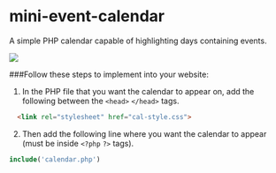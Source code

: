 # mini-event-calendar
A simple PHP calendar capable of highlighting days containing events. 

![](http://i.imgur.com/s2zlu3w.png)



###Follow these steps to implement into your website:

1. In the PHP file that you want the calendar to appear on, add the following between the `<head>` `</head>` tags.
```html
  <link rel="stylesheet" href="cal-style.css">
```
2. Then add the following line where you want the calendar to appear (must be inside `<?php` `?>` tags).
```php
include('calendar.php')
```
